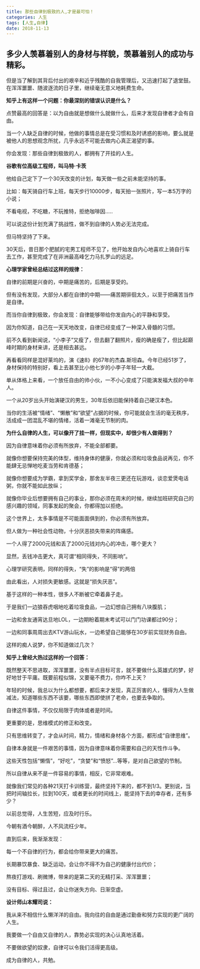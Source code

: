 ```yaml
---
title: 那些自律到极致的人,才是最可怕！
categories: 人生
tags: [人生,自律]
date: 2018-11-13
---
```


## 多少人羡慕着别人的身材与样貌，羡慕着别人的成功与精彩。
但是当了解到其背后付出的艰辛和近乎残酷的自我管理后，又迅速打起了退堂鼓。在浑浑噩噩、随波逐流的日子里，继续毫无意义地耗费生命。

**知乎上有这样一个问题：你最深刻的错误认识是什么？**

点赞最高的回答是：以为自由就是想做什么就做什么，后来才发现自律者才会有自由。

当一个人缺乏自律的时候，他做的事情总是在受习惯和及时诱惑的影响，要么就是被他人的思想观念所扰，几乎永远不可能去做内心真正渴望的事。

你会发现：那些自律到极致的人，都拥有了开挂的人生。

**谷歌有位高级工程师，叫马特·卡茨**

他给自己定下了一个30天改变的计划，每天做一些之前未能坚持的事。

比如：每天骑自行车上班，每天步行10000步，每天拍一张照片，写一本5万字的小说；

不看电视，不吃糖，不玩推特，拒绝咖啡因.....

可以说这份计划充满了挑战性，做不到自律的人势必无法完成。

但马特坚持了下来。

30天后，昔日那个肥腻的宅男工程师不见了，他开始发自内心地喜欢上骑自行车去工作，甚至完成了在非洲最高峰乞力马扎罗山的远足。

**心理学家曾经总结过这样的规律：**

自律的前期是兴奋的，中期是痛苦的，后期是享受的。

但有没有发现，大部分人都在自律的中期——痛苦期徘徊太久，以至于把痛苦当作是自律。

而当你自律到极致，你会发现：自律能够带给你发自内心的平静和享受。

因为你知道，自己在一天天地改变，自律已经变成了一种深入骨髓的习惯。

前不久看到新闻说，“小李子”又瘦了，但去翻了翻照片，瘦的确是瘦了，但比起巅峰时期的身材来讲，还是相去甚远。

再看看同样是混好莱坞的，演《速8》的67年的杰森.斯坦森。今年已经51岁了，身材保持的特别好，看上去甚至比小他七岁的小李子年轻一大截。

单从体格上来看，一个放任自由的帅小伙，一不小心变成了只能演发福大叔的中年人。

一个从20岁出头开始演硬汉的男生，30年后依旧能保持着自己硬汉本色。

当你的生活被“情绪”、“懒散”和“欲望”占据的时候，你可能就会生活的毫无秩序，活成成一团混乱不堪的情绪，活着一滩毫无节制的肉。

**为什么自律的人生，可以像开了挂一样，但现实中，却很少有人做得到？**

因为自律意味着你必须有所放弃，不能全部都要。

就像你想要保持完美的体型，维持身体的健康，你就必须和垃圾食品说再见，你不能肆无忌惮地吃麦当劳和肯德基；

就像你想要成为学霸，拿到奖学金，那舍友半夜三更还在玩游戏，谈恋爱煲电话粥，你就不能如此放纵；

就像你毕业后想要拥有自己的事业，那你必须在周末的时候，继续加班研究自己的感兴趣的领域，同事发起的聚会，你都得加以拒绝。

这个世界上，太多事情是不可能面面俱到的，你必须有所放弃。

但人做为一种社会性动物，十分厌恶损失带来的阵痛感。

一个人得了2000元钱和丢了2000元钱对内心的冲击，哪个更大？

显然，丢钱冲击更大，真可谓“相同得失，不同影响”。

心理学研究表明，同样的得失，“失”的影响是“得”的两倍

由此看出，人对损失更敏感。这就是“损失厌恶”。

基于这样的一种本性，很多人不断被它牵着鼻子走。

于是我们一边狼吞虎咽地吃着垃圾食品，一边幻想自己拥有八块腹肌；

一边和舍友通宵达旦地LOL，一边期盼着期末考试可以门门功课都过90分；

一边和同事周周出去KTV游山玩水，一边希望自己能够在30岁前实现财务自由。

这样的痴人说梦，你不知道做过几次？

**知乎上曾经大热过这样的一个回答：**

既然整天不思进取，浑浑噩噩，没有半点目标可言，就不要做什么英雄式的梦，好好地甘于平庸。既要前程似锦，又要毫不费力，你咋不上天？

年轻的时候，我总以为什么都想要，都后来才发现，真正厉害的人，懂得为人生做减法，知道哪些东西不该要，哪些东西即使拼了老命，也要去争取的。

自律这件事情，不仅仅局限于肉体或者是时间。

更重要的是，思维模式的修正和改变。

只有思维转变了，才会从时间，精力，情绪和身材各个方面，都形成“自律思维”。

自律本身就是一件艰苦的事情，因为自律意味着你需要和自己的天性作斗争。

这些天性包括“懒惰”，“好吃”，“贪婪”和“愤怒”...等等，是对自己欲望的节制。

所以自律从来不是一件容易的事情，相反，它非常艰难。

就像我们常见的各种21天打卡训练营，最终坚持下来的，都不到1/3。更别说，当把时间轴拉长，拉到100天，或者更长的时间线上，能坚持下去的幸存者，还有多少？

以前总觉得，人生苦短，应及时行乐。

今朝有酒今朝醉，人不风流枉少年。

直到后来，我渐渐发现：

每一个不自律的行为，都会给你带来更大的痛苦。

长期暴饮暴食、缺乏运动，会让你不得不为自己的健康付出代价；

熬夜打游戏、刷微博，带来的是第二天的无精打采、浑浑噩噩；

没有目标、得过且过，会让你迷失方向、日渐空虚。

**设计师山本耀司说：**

我从来不相信什么懒洋洋的自由。我向往的自由是通过勤奋和努力实现的更广阔的人生。

我要做一个自由又自律的人，靠势必实现的决心认真地活着。

不要做欲望的奴隶，自律可以令我们活得更高级。

成为自律的人，共勉。
